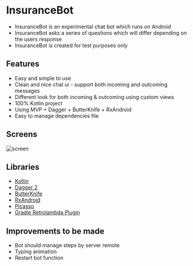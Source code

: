 # InsuranceBot

*  InsuranceBot is an experimental chat bot which runs on Android
* InsuranceBot asks a series of questions which will differ depending on the users response
* InsuranceBot is created for test purposes only

## Features
* Easy and simple to use
* Clean and nice chat ui - support both incoming and outcoming messages
* Different look for both incoming & outcoming using custom views
* 100% Kotlin project
* Using MVP + Dagger + ButterKnife + RxAndroid
* Easy to manage dependencies file 

## Screens

![screen](../master/image.png)

## Libraries

* [Kotlin](https://developer.android.com/kotlin/get-started.html)
* [Dagger 2](https://google.github.io/dagger/)
* [ButterKnife](https://github.com/JakeWharton/butterknife)
* [RxAndroid](https://github.com/ReactiveX/RxAndroid)
* [Picasso](https://github.com/square/picasso)
* [Gradle Retrolambda Plugin](https://github.com/evant/gradle-retrolambda)


## Improvements to be made
* Bot should manage steps by server remote
* Typing animation 
* Restart bot function


